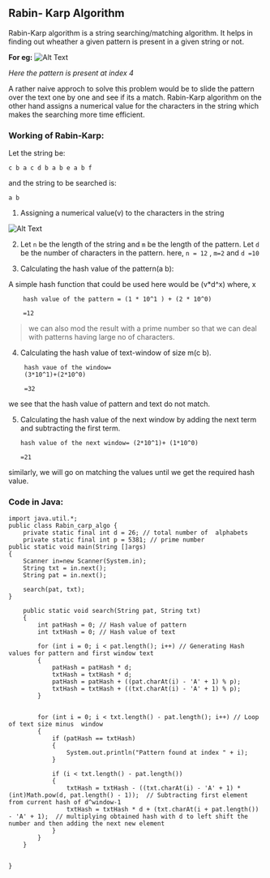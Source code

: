 ## **Rabin- Karp Algorithm**

Rabin-Karp algorithm is a string searching/matching algorithm.
It helps in finding out wheather a given pattern is present in a given string or not.

**For eg:**
![Alt Text](https://dev-to-uploads.s3.amazonaws.com/uploads/articles/a6hx833imldighvg3uab.png)
*<figcaption>Here the pattern is present at index 4</figcaption>*


A rather naive approch to solve this problem would be to slide the pattern over the text one by one and see if its a match. Rabin-Karp algorithm on the other hand assigns a numerical value for the characters in the string which makes the searching more time efficient.


### **Working of Rabin-Karp:**


Let the string be:

`c b a c d b a b e a b f`
 
 and the string to be searched is:

 `a b`

 1. Assigning a numerical value(v) to the characters in the string

![Alt Text](https://dev-to-uploads.s3.amazonaws.com/uploads/articles/ca2wddegzn8993u1hkjw.png)

2. Let `n` be the length of the string and `m` be the length of the pattern. Let `d` be the number of characters in the pattern.
here,
 `n = 12` , `m=2` and `d =10`

2. Calculating the hash value of the pattern(a b):

A simple hash function that could be used here would be (v*d^x) where, x

        hash value of the pattern = (1 * 10^1 ) + (2 * 10^0)

        =12

>we can also mod the result with a prime number so that we can deal with patterns having large no of characters.


4. Calculating the hash value of text-window of size m(c b).

        hash vaue of the window=
        (3*10^1)+(2*10^0)

        =32

we see that the hash value of pattern and text do not match.

5.  Calculating the hash value of the next window by adding the next term and subtracting the first term.

        hash value of the next window= (2*10^1)+ (1*10^0)

        =21


similarly, we will go on matching the values until we get the required hash value.


### **Code in Java:**







    import java.util.*;
    public class Rabin_carp_algo {
        private static final int d = 26; // total number of  alphabets
        private static final int p = 5381; // prime number
    public static void main(String []args)
    {
        Scanner in=new Scanner(System.in);
        String txt = in.next();
        String pat = in.next();

        search(pat, txt);
    }

        public static void search(String pat, String txt)
        {
            int patHash = 0; // Hash value of pattern
            int txtHash = 0; // Hash value of text

            for (int i = 0; i < pat.length(); i++) // Generating Hash values for pattern and first window text
            {
                patHash = patHash * d;
                txtHash = txtHash * d;
                patHash = patHash + ((pat.charAt(i) - 'A' + 1) % p);
                txtHash = txtHash + ((txt.charAt(i) - 'A' + 1) % p);
            }


            for (int i = 0; i < txt.length() - pat.length(); i++) // Loop of text size minus  window
            {
                if (patHash == txtHash)
                {
                    System.out.println("Pattern found at index " + i);
                }

                if (i < txt.length() - pat.length())
                {
                    txtHash = txtHash - ((txt.charAt(i) - 'A' + 1) * (int)Math.pow(d, pat.length() - 1));  // Subtracting first element from current hash of d^window-1
                    txtHash = txtHash * d + (txt.charAt(i + pat.length()) - 'A' + 1);  // multiplying obtained hash with d to left shift the number and then adding the next new element
                }
            }
        }


    }

